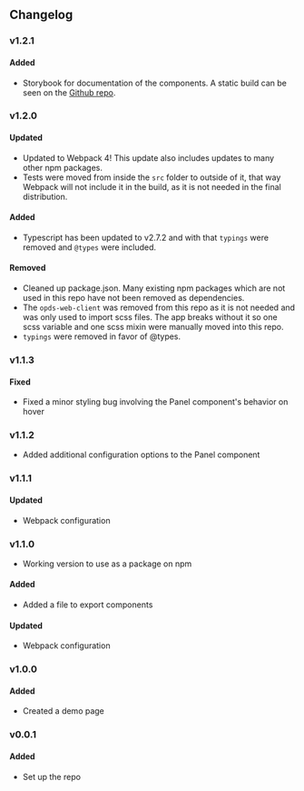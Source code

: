 ## Changelog

### v1.2.1
#### Added
- Storybook for documentation of the components. A static build can be seen on the [Github repo](https://nypl-simplified.github.io/reusable-components/).

### v1.2.0
#### Updated
- Updated to Webpack 4! This update also includes updates to many other npm packages.
- Tests were moved from inside the `src` folder to outside of it, that way Webpack will not include it in the build, as it is not needed in the final distribution.
#### Added
- Typescript has been updated to v2.7.2 and with that `typings` were removed and
`@types` were included.
#### Removed
- Cleaned up package.json. Many existing npm packages which are not used in this repo have not been removed as dependencies.
- The `opds-web-client` was removed from this repo as it is not needed and was only used to import scss files. The app breaks without it so one scss variable and one scss mixin were manually moved into this repo.
- `typings` were removed in favor of @types.

### v1.1.3
#### Fixed
- Fixed a minor styling bug involving the Panel component's behavior on hover

### v1.1.2
- Added additional configuration options to the Panel component

### v1.1.1
#### Updated
- Webpack configuration

### v1.1.0
- Working version to use as a package on npm
#### Added
- Added a file to export components
#### Updated
- Webpack configuration

### v1.0.0
#### Added
- Created a demo page

### v0.0.1
#### Added
- Set up the repo
